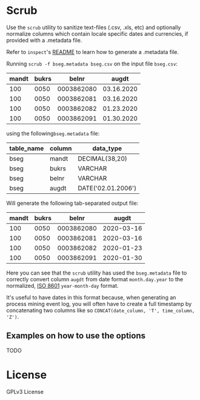# Scrub

Use the `scrub` utility to sanitize text-files (.csv, .xls, etc) and optionally normalize columns which contain locale specific dates and currencies, if provided with a .metadata file.

Refer to `inspect`'s [README](../inspect/README.md) to learn how to generate a .metadata file.

Running `scrub -f bseg.metadata bseg.csv` on the input file `bseg.csv`:

| mandt | bukrs | belnr      | augdt      |
|-------|-------|------------|------------|
| 100   | 0050  | 0003862080 | 03.16.2020 |
| 100   | 0050  | 0003862081 | 03.16.2020 |
| 100   | 0050  | 0003862082 | 01.23.2020 |
| 100   | 0050  | 0003862091 | 01.30.2020 |

using the following`bseg.metadata` file:

| table_name | column | data_type          |
|------------|--------|--------------------|
| bseg       | mandt  | DECIMAL(38,20)     |
| bseg       | bukrs  | VARCHAR            |
| bseg       | belnr  | VARCHAR            |
| bseg       | augdt  | DATE('02.01.2006') |

Will generate the following tab-separated output file:

| mandt | bukrs | belnr      | augdt      |
|-------|-------|------------|------------|
| 100   | 0050  | 0003862080 | 2020-03-16 |
| 100   | 0050  | 0003862081 | 2020-03-16 |
| 100   | 0050  | 0003862082 | 2020-01-23 |
| 100   | 0050  | 0003862091 | 2020-01-30 |

Here you can see that the `scrub` utility has used the `bseg.metadata` file to correctly convert column `augdt` from date format `month.day.year` to the normalized, [ISO 8601](https://en.wikipedia.org/wiki/ISO_8601) `year-month-day` format. 

It's useful to have dates in this format because, when generating an process mining event log, you will often have to create a full timestamp by concatenating two columns like so  `CONCAT(date_column, 'T', time_column, 'Z')`.

## Examples on how to use the options

TODO

# License

GPLv3 License
